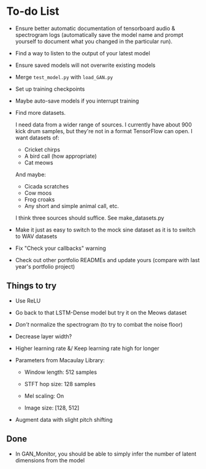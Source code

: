 # To-do List

- Ensure better automatic documentation of tensorboard audio & spectrogram logs (automatically save the model name and prompt yourself to document what you changed in the particular run).

- Find a way to listen to the output of your latest model

- Ensure saved models will not overwrite existing models

- Merge `test_model.py` with `load_GAN.py`

- Set up training checkpoints

- Maybe auto-save models if you interrupt training

- Find more datasets. 

    I need data from a wider range of sources. I currently have about 900 kick drum
    samples, but they're not in a format TensorFlow can open. I want datasets of:
    - Cricket chirps
    - A bird call (how appropriate)
    - Cat meows

    And maybe:
    - Cicada scratches
    - Cow moos
    - Frog croaks
    - Any short and simple animal call, etc.

    I think three sources should suffice. See make_datasets.py

- Make it just as easy to switch to the mock sine dataset as it is to switch to WAV datasets

- Fix "Check your callbacks" warning

- Check out other portfolio READMEs and update yours (compare with last year's portfolio project)

## Things to try
- Use ReLU

- Go back to that LSTM-Dense model but try it on the Meows dataset

- *Don't* normalize the spectrogram (to try to combat the noise floor)

- Decrease layer width?

- Higher learning rate &/ Keep learning rate high for longer

- Parameters from Macaulay Library:

    - Window length: 512 samples

    - STFT hop size: 128 samples

    - Mel scaling: On

    - Image size: [128, 512]

- Augment data with slight pitch shifting

## Done
- In GAN_Monitor, you should be able to simply infer the number of latent dimensions from the model
